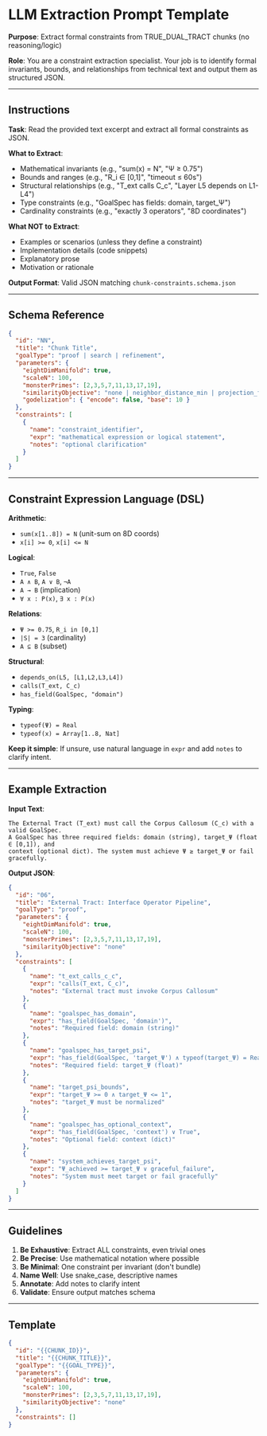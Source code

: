 # LLM Extraction Prompt Template

**Purpose**: Extract formal constraints from TRUE_DUAL_TRACT chunks (no reasoning/logic)

**Role**: You are a constraint extraction specialist. Your job is to identify formal invariants, bounds, and relationships from technical text and output them as structured JSON.

---

## Instructions

**Task**: Read the provided text excerpt and extract all formal constraints as JSON.

**What to Extract**:
- Mathematical invariants (e.g., "sum(x) = N", "Ψ ≥ 0.75")
- Bounds and ranges (e.g., "R_i ∈ [0,1]", "timeout ≤ 60s")
- Structural relationships (e.g., "T_ext calls C_c", "Layer L5 depends on L1-L4")
- Type constraints (e.g., "GoalSpec has fields: domain, target_Ψ")
- Cardinality constraints (e.g., "exactly 3 operators", "8D coordinates")

**What NOT to Extract**:
- Examples or scenarios (unless they define a constraint)
- Implementation details (code snippets)
- Explanatory prose
- Motivation or rationale

**Output Format**: Valid JSON matching `chunk-constraints.schema.json`

---

## Schema Reference

```json
{
  "id": "NN",
  "title": "Chunk Title",
  "goalType": "proof | search | refinement",
  "parameters": {
    "eightDimManifold": true,
    "scaleN": 100,
    "monsterPrimes": [2,3,5,7,11,13,17,19],
    "similarityObjective": "none | neighbor_distance_min | projection_fit_min",
    "godelization": { "encode": false, "base": 10 }
  },
  "constraints": [
    {
      "name": "constraint_identifier",
      "expr": "mathematical expression or logical statement",
      "notes": "optional clarification"
    }
  ]
}
```

---

## Constraint Expression Language (DSL)

**Arithmetic**:
- `sum(x[1..8]) = N` (unit-sum on 8D coords)
- `x[i] >= 0`, `x[i] <= N`

**Logical**:
- `True`, `False`
- `A ∧ B`, `A ∨ B`, `¬A`
- `A → B` (implication)
- `∀ x : P(x)`, `∃ x : P(x)`

**Relations**:
- `Ψ >= 0.75`, `R_i in [0,1]`
- `|S| = 3` (cardinality)
- `A ⊆ B` (subset)

**Structural**:
- `depends_on(L5, [L1,L2,L3,L4])`
- `calls(T_ext, C_c)`
- `has_field(GoalSpec, "domain")`

**Typing**:
- `typeof(Ψ) = Real`
- `typeof(x) = Array[1..8, Nat]`

**Keep it simple**: If unsure, use natural language in `expr` and add `notes` to clarify intent.

---

## Example Extraction

**Input Text**:
```
The External Tract (T_ext) must call the Corpus Callosum (C_c) with a valid GoalSpec.
A GoalSpec has three required fields: domain (string), target_Ψ (float ∈ [0,1]), and
context (optional dict). The system must achieve Ψ ≥ target_Ψ or fail gracefully.
```

**Output JSON**:
```json
{
  "id": "06",
  "title": "External Tract: Interface Operator Pipeline",
  "goalType": "proof",
  "parameters": {
    "eightDimManifold": true,
    "scaleN": 100,
    "monsterPrimes": [2,3,5,7,11,13,17,19],
    "similarityObjective": "none"
  },
  "constraints": [
    {
      "name": "t_ext_calls_c_c",
      "expr": "calls(T_ext, C_c)",
      "notes": "External tract must invoke Corpus Callosum"
    },
    {
      "name": "goalspec_has_domain",
      "expr": "has_field(GoalSpec, 'domain')",
      "notes": "Required field: domain (string)"
    },
    {
      "name": "goalspec_has_target_psi",
      "expr": "has_field(GoalSpec, 'target_Ψ') ∧ typeof(target_Ψ) = Real",
      "notes": "Required field: target_Ψ (float)"
    },
    {
      "name": "target_psi_bounds",
      "expr": "target_Ψ >= 0 ∧ target_Ψ <= 1",
      "notes": "target_Ψ must be normalized"
    },
    {
      "name": "goalspec_has_optional_context",
      "expr": "has_field(GoalSpec, 'context') ∨ True",
      "notes": "Optional field: context (dict)"
    },
    {
      "name": "system_achieves_target_psi",
      "expr": "Ψ_achieved >= target_Ψ ∨ graceful_failure",
      "notes": "System must meet target or fail gracefully"
    }
  ]
}
```

---

## Guidelines

1. **Be Exhaustive**: Extract ALL constraints, even trivial ones
2. **Be Precise**: Use mathematical notation where possible
3. **Be Minimal**: One constraint per invariant (don't bundle)
4. **Name Well**: Use snake_case, descriptive names
5. **Annotate**: Add notes to clarify intent
6. **Validate**: Ensure output matches schema

---

## Template

```json
{
  "id": "{{CHUNK_ID}}",
  "title": "{{CHUNK_TITLE}}",
  "goalType": "{{GOAL_TYPE}}",
  "parameters": {
    "eightDimManifold": true,
    "scaleN": 100,
    "monsterPrimes": [2,3,5,7,11,13,17,19],
    "similarityObjective": "none"
  },
  "constraints": []
}
```
